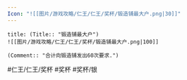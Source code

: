 ```yaml
---
Icon: "![[图片/游戏攻略/仁王/仁王/奖杯/锻造铺最大户.png|30]]"
---
```

```ad-common-silver-trophy
title: (Title:: "锻造铺最大户")
![[图片/游戏攻略/仁王/仁王/奖杯/锻造铺最大户.png|100]]

(Comment:: "合计向锻造铺发出60次要求.")
```

#仁王/仁王/奖杯 #奖杯 #奖杯/银
